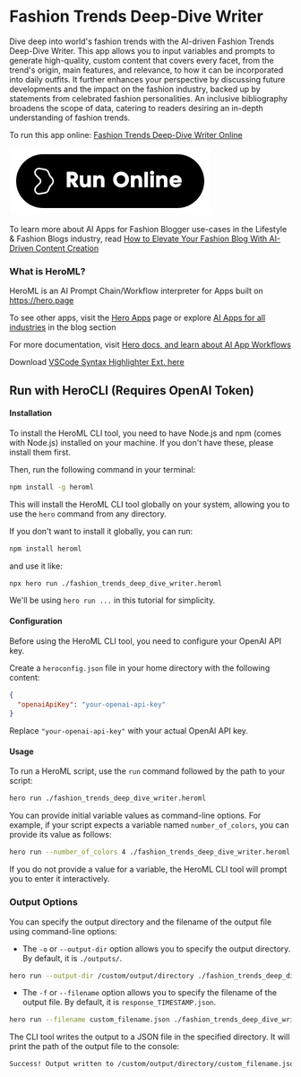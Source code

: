 # Fashion Trends Deep-Dive Writer

Dive deep into world's fashion trends with the AI-driven Fashion Trends Deep-Dive Writer. This app allows you to input variables and prompts to generate high-quality, custom content that covers every facet, from the trend's origin, main features, and relevance, to how it can be incorporated into daily outfits. It further enhances your perspective by discussing future developments and the impact on the fashion industry, backed up by statements from celebrated fashion personalities. An inclusive bibliography broadens the scope of data, catering to readers desiring an in-depth understanding of fashion trends.

To run this app online: [Fashion Trends Deep-Dive Writer Online](https://hero.page/app/fashion-trends-deep-dive-writer-ai-driven-in-depth-fashion-analysis/j6NNY918PYRWsFnJnH1c)

[![Run Fashion Trends Deep-Dive Writer Online](/assets/run.svg)](https://hero.page/app/fashion-trends-deep-dive-writer-ai-driven-in-depth-fashion-analysis/j6NNY918PYRWsFnJnH1c)

To learn more about AI Apps for Fashion Blogger use-cases in the Lifestyle & Fashion Blogs industry, read [How to Elevate Your Fashion Blog With AI-Driven Content Creation](https://hero.page/blog/ai/lifestyle-and-fashion-blogs/how-to-elevate-your-fashion-blog-with-ai-driven-content-creation/171017)

### What is HeroML?
HeroML is an AI Prompt Chain/Workflow interpreter for Apps built on https://hero.page 

To see other apps, visit the [Hero Apps](https://hero.page/apps) page or explore [AI Apps for all industries](https://hero.page/blog) in the blog section

For more documentation, visit [Hero docs, and learn about AI App Workflows](https://hero.page/tutorials/introduction-to-heroml)

Download [VSCode Syntax Highlighter Ext. here](https://marketplace.visualstudio.com/items?itemName=hero-page.heroml)

## Run with HeroCLI (Requires OpenAI Token)

#### Installation

To install the HeroML CLI tool, you need to have Node.js and npm (comes with Node.js) installed on your machine. If you don't have these, please install them first. 

Then, run the following command in your terminal:

```bash
npm install -g heroml
```

This will install the HeroML CLI tool globally on your system, allowing you to use the `hero` command from any directory.

If you don't want to install it globally, you can run:

```bash
npm install heroml
```

and use it like:

```bash
npx hero run ./fashion_trends_deep_dive_writer.heroml
```

We'll be using `hero run ...` in this tutorial for simplicity.

#### Configuration

Before using the HeroML CLI tool, you need to configure your OpenAI API key. 

Create a `heroconfig.json` file in your home directory with the following content:

```json
{
  "openaiApiKey": "your-openai-api-key"
}
```

Replace `"your-openai-api-key"` with your actual OpenAI API key.

#### Usage

To run a HeroML script, use the `run` command followed by the path to your script:

```bash
hero run ./fashion_trends_deep_dive_writer.heroml
```

You can provide initial variable values as command-line options. For example, if your script expects a variable named `number_of_colors`, you can provide its value as follows:

```bash
hero run --number_of_colors 4 ./fashion_trends_deep_dive_writer.heroml
```

If you do not provide a value for a variable, the HeroML CLI tool will prompt you to enter it interactively.

### Output Options

You can specify the output directory and the filename of the output file using command-line options:

- The `-o` or `--output-dir` option allows you to specify the output directory. By default, it is `./outputs/`.

```bash
hero run --output-dir /custom/output/directory ./fashion_trends_deep_dive_writer.heroml
```

- The `-f` or `--filename` option allows you to specify the filename of the output file. By default, it is `response_TIMESTAMP.json`.

```bash
hero run --filename custom_filename.json ./fashion_trends_deep_dive_writer.heroml
```

The CLI tool writes the output to a JSON file in the specified directory. It will print the path of the output file to the console:

```bash
Success! Output written to /custom/output/directory/custom_filename.json
```


